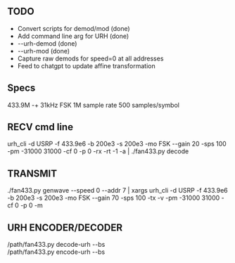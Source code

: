 TODO
----
- Convert scripts for demod/mod (done)
- Add command line arg for URH (done)
- --urh-demod (done)
- --urh-mod (done)
- Capture raw demods for speed=0 at all addresses
- Feed to chatgpt to update affine transformation

Specs
-----
433.9M
-+ 31kHz FSK
1M sample rate
500 samples/symbol

RECV cmd line
-------------
urh_cli -d USRP -f 433.9e6 -b 200e3 -s 200e3 -mo FSK --gain 20 -sps 100 -pm -31000 31000 -cf 0 -p 0 -rx -rt -1 -a | ./fan433.py decode

TRANSMIT
--------
./fan433.py genwave --speed 0 --addr 7 | xargs urh_cli -d USRP -f 433.9e6 -b 200e3 -s 200e3 -mo FSK --gain 70 -sps 100 -tx -v -pm -31000 31000 -cf 0 -p 0 -m

URH ENCODER/DECODER
-----------
/path/fan433.py decode-urh --bs    
/path/fan433.py encode-urh --bs
